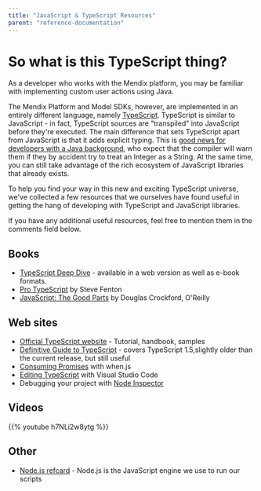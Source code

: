 ```yaml
---
title: "JavaScript & TypeScript Resources"
parent: "reference-documentation"
---
```

# So what is this TypeScript thing?

As a developer who works with the Mendix platform, you may be familiar with implementing custom user actions using Java.

The Mendix Platform and Model SDKs, however, are implemented in an entirely different language, namely [TypeScript](http://www.typescriptlang.org/). TypeScript is similar to JavaScript - in fact, TypeScript sources are "transpiled" into JavaScript before they're executed. The main difference that sets TypeScript apart from JavaScript is that it adds explicit typing. This is [good news for developers with a Java background](http://blog.pikodat.com/2015/07/24/why-java-developers-might-love-typescript/), who expect that the compiler will warn them if they by accident try to treat an Integer as a String. At the same time, you can still take advantage of the rich ecosystem of JavaScript libraries that already exists.

To help you find your way in this new and exciting TypeScript universe, we've collected a few resources that we ourselves have found useful in getting the hang of developing with TypeScript and JavaScript libraries.

If you have any additional useful resources, feel free to mention them in the comments field below.

## Books

*   [TypeScript Deep Dive](https://basarat.gitbooks.io/typescript/content/index.html) - available in a web version as well as e-book formats.
*   [Pro TypeScript](https://www.stevefenton.co.uk/publications/pro-typescript/) by Steve Fenton
*   [JavaScript: The Good Parts](http://shop.oreilly.com/product/9780596517748.do) by Douglas Crockford, O'Reilly

## Web sites

*   [Official TypeScript website](http://www.typescriptlang.org/Handbook) - Tutorial, handbook, samples
*   [Definitive Guide to TypeScript](https://www.sitepen.com/blog/2013/12/31/definitive-guide-to-typescript/) - covers TypeScript 1.5,slightly older than the current release, but still useful
*   [Consuming Promises](http://know.cujojs.com/tutorials/promises/consuming-promises) with when.js
*   [Editing TypeScript](https://code.visualstudio.com/docs/languages/typescript) with Visual Studio Code
*   Debugging your project with [Node Inspector](https://www.npmjs.com/package/node-inspector)

## Videos

{{% youtube h7NLi2w8ytg %}}

## Other

*   [Node.js refcard](https://dzone.com/refcardz/nodejs) - Node.js is the JavaScript engine we use to run our scripts
